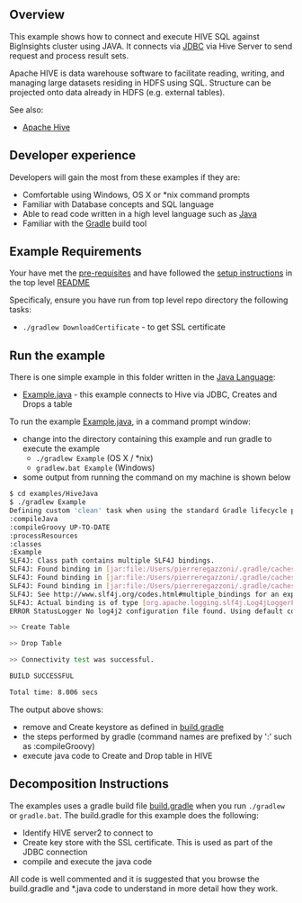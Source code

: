 ## Overview

This example shows how to connect and execute HIVE SQL against BigInsights cluster using JAVA. It connects via [JDBC](https://en.wikipedia.org/wiki/Java_Database_Connectivity) via Hive Server to send request and process result sets.

Apache HIVE is data warehouse software to facilitate reading, writing, and managing large datasets residing in HDFS using SQL. Structure can be projected onto data already in HDFS (e.g. external tables). 

See also:

- [Apache Hive](https://hive.apache.org)

## Developer experience

Developers will gain the most from these examples if they are:

- Comfortable using Windows, OS X or *nix command prompts
- Familiar with Database concepts and SQL language
- Able to read code written in a high level language such as [Java](https://en.wikipedia.org/wiki/Java_\(programming_language\))
- Familiar with the [Gradle](https://gradle.org/) build tool

## Example Requirements

Your have met the [pre-requisites](../../README.md#pre-requisites) and have followed the [setup instructions](../../README.md#setup-instructions) in the top level [README](../../README.md)

Specificaly, ensure you have run from top level repo directory the following tasks:

- `./gradlew DownloadCertificate` - to get SSL certificate

## Run the example

There is one simple example in this folder written in the [Java Language](https://en.wikipedia.org/wiki/Java_\(programming_language\)):

- [Example.java](./src/main/java/Example.java) - this example connects to Hive via JDBC, Creates and Drops a table

To run the example [Example.java](./src/main/java/Example.java), in a command prompt window:

   - change into the directory containing this example and run gradle to execute the example
      - `./gradlew Example` (OS X / *nix)
      - `gradlew.bat Example` (Windows)
   - some output from running the command on my machine is shown below

```bash
$ cd examples/HiveJava
$ ./gradlew Example
Defining custom 'clean' task when using the standard Gradle lifecycle plugins has been deprecated and is scheduled to be removed in Gradle 3.0
:compileJava
:compileGroovy UP-TO-DATE
:processResources
:classes
:Example
SLF4J: Class path contains multiple SLF4J bindings.
SLF4J: Found binding in [jar:file:/Users/pierreregazzoni/.gradle/caches/modules-2/files-2.1/org.apache.logging.log4j/log4j-slf4j-impl/2.4.1/1153bec315f388b2635c25cf97105ae9dce61b58/log4j-slf4j-impl-2.4.1.jar!/org/slf4j/impl/StaticLoggerBinder.class]
SLF4J: Found binding in [jar:file:/Users/pierreregazzoni/.gradle/caches/modules-2/files-2.1/ch.qos.logback/logback-classic/1.0.9/258c3d8f956e7c8723f13fdea6b81e3d74201f68/logback-classic-1.0.9.jar!/org/slf4j/impl/StaticLoggerBinder.class]
SLF4J: Found binding in [jar:file:/Users/pierreregazzoni/.gradle/caches/modules-2/files-2.1/org.slf4j/slf4j-log4j12/1.7.5/6edffc576ce104ec769d954618764f39f0f0f10d/slf4j-log4j12-1.7.5.jar!/org/slf4j/impl/StaticLoggerBinder.class]
SLF4J: See http://www.slf4j.org/codes.html#multiple_bindings for an explanation.
SLF4J: Actual binding is of type [org.apache.logging.slf4j.Log4jLoggerFactory]
ERROR StatusLogger No log4j2 configuration file found. Using default configuration: logging only errors to the console.

>> Create Table

>> Drop Table

>> Connectivity test was successful.

BUILD SUCCESSFUL

Total time: 8.006 secs
```

The output above shows:

- remove and Create keystore as defined in [build.gradle](./build.gradle)
- the steps performed by gradle (command names are prefixed by ':' such as :compileGroovy) 
- execute java code to Create and Drop table in HIVE
 
## Decomposition Instructions

The examples uses a gradle build file [build.gradle](./build.gradle) when you run `./gradlew` or `gradle.bat`.  The build.gradle for this example does the following:

- Identify HIVE server2 to connect to
- Create key store with the SSL certificate. This is used as part of the JDBC connection
- compile and execute the java code

All code is well commented and it is suggested that you browse the build.gradle and *.java code to understand in more detail how they work.

